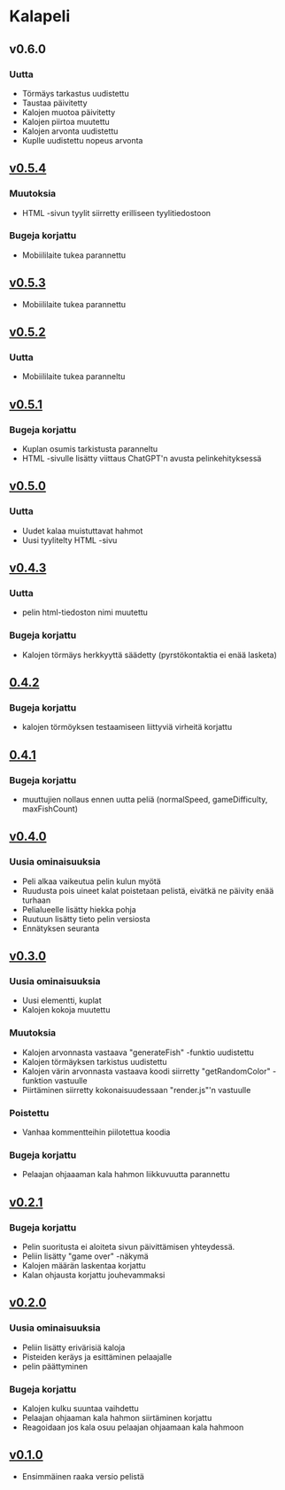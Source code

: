 # Kalapeli

## v0.6.0

### Uutta
- Törmäys tarkastus uudistettu
- Taustaa päivitetty
- Kalojen muotoa päivitetty
- Kalojen piirtoa muutettu
- Kalojen arvonta uudistettu
- Kuplle uudistettu nopeus arvonta

## [v0.5.4](https://github.com/Pentu88/ChatGPTPeli/tree/d71c9ce06036e8bed561d3140f67ddcd475a669c)

### Muutoksia
- HTML -sivun tyylit siirretty erilliseen tyylitiedostoon

### Bugeja korjattu
- Mobiililaite tukea parannettu

## [v0.5.3](https://github.com/Pentu88/ChatGPTPeli/tree/07229b34d643f7ea2a8bd7975fa0cac331ea5ba4)
- Mobiililaite tukea parannettu

## [v0.5.2](https://github.com/Pentu88/ChatGPTPeli/tree/4ee69104427845d76053f574f017011f0f3cc4eb)

### Uutta
- Mobiililaite tukea paranneltu

## [v0.5.1](https://github.com/Pentu88/ChatGPTPeli/tree/ca376d7e15a6ed463ca5bc31f87a6dae0735b714)

### Bugeja korjattu
- Kuplan osumis tarkistusta paranneltu
- HTML -sivulle lisätty viittaus ChatGPT'n avusta pelinkehityksessä

## [v0.5.0](https://github.com/Pentu88/ChatGPTPeli/tree/a82b2701760a3913832461c0e507e7fc5d1fe706)

### Uutta
- Uudet kalaa muistuttavat hahmot
- Uusi tyylitelty HTML -sivu

## [v0.4.3](https://github.com/Pentu88/ChatGPTPeli/tree/ee43e1ad00044e20be60eddc5c4c80989492ce06)

### Uutta
- pelin html-tiedoston nimi muutettu

### Bugeja korjattu
- Kalojen törmäys herkkyyttä säädetty (pyrstökontaktia ei enää lasketa)
 
## [0.4.2](https://github.com/Pentu88/ChatGPTPeli/tree/11afa2d7561b6002b74eb08f297d15a4515d88ec)

### Bugeja korjattu
- kalojen törmöyksen testaamiseen liittyviä virheitä korjattu

## [0.4.1](https://github.com/Pentu88/ChatGPTPeli/tree/cc158d3f5065fd8e153f9dbe909ceecdfa7b727d)

### Bugeja korjattu
- muuttujien nollaus ennen uutta peliä (normalSpeed, gameDifficulty, maxFishCount)

## [v0.4.0](https://github.com/Pentu88/ChatGPTPeli/tree/9e9f60e91f2db1be53e98e16a00bb0a194732f4b)

### Uusia ominaisuuksia
- Peli alkaa vaikeutua pelin kulun myötä
- Ruudusta pois uineet kalat poistetaan pelistä, eivätkä ne päivity enää turhaan
- Pelialueelle lisätty hiekka pohja
- Ruutuun lisätty tieto pelin versiosta
- Ennätyksen seuranta

## [v0.3.0](https://github.com/Pentu88/ChatGPTPeli/tree/61072c4023107518d30854019b1af42918fa7571)

### Uusia ominaisuuksia
- Uusi elementti, kuplat
- Kalojen kokoja muutettu

### Muutoksia
- Kalojen arvonnasta vastaava "generateFish" -funktio uudistettu
- Kalojen törmäyksen tarkistus uudistettu
- Kalojen värin arvonnasta vastaava koodi siirretty "getRandomColor" -funktion vastuulle
- Piirtäminen siirretty kokonaisuudessaan "render.js"'n vastuulle

### Poistettu
- Vanhaa kommentteihin piilotettua koodia

### Bugeja korjattu
- Pelaajan ohjaaaman kala hahmon liikkuvuutta parannettu

## [v0.2.1](https://github.com/Pentu88/ChatGPTPeli/tree/897639ee4d0f9da9425443b69f6c022864ecf858)

### Bugeja korjattu
- Pelin suoritusta ei aloiteta sivun päivittämisen yhteydessä. 
- Peliin lisätty "game over" -näkymä
- Kalojen määrän laskentaa korjattu
- Kalan ohjausta korjattu jouhevammaksi

## [v0.2.0](https://github.com/Pentu88/ChatGPTPeli/tree/cdb9ff904b597dce4161118cc1ff1b85fa4904b6)

### Uusia ominaisuuksia
- Peliin lisätty erivärisiä kaloja
- Pisteiden keräys ja esittäminen pelaajalle
- pelin päättyminen

### Bugeja korjattu
- Kalojen kulku suuntaa vaihdettu
- Pelaajan ohjaaman kala hahmon siirtäminen korjattu
- Reagoidaan jos kala osuu pelaajan ohjaamaan kala hahmoon

## [v0.1.0](https://github.com/Pentu88/ChatGPTPeli/tree/17f92c913d44805d12e8e561cf1be9e173fab6e2)
- Ensimmäinen raaka versio pelistä

